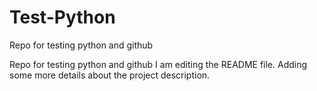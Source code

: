 # Test-Python
Repo for testing python and github

Repo for testing python and github
I am editing the README file. Adding some more details about the project description.
